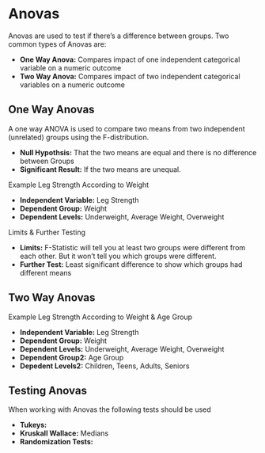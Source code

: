 # Anovas

Anovas are used to test if there’s a difference between groups. Two common types of Anovas are: 
- **One Way Anova:** Compares impact of one independent categorical variable on a numeric outcome
- **Two Way Anova:** Compares impact of two independent categorical variables on a numeric outcome 

## One Way Anovas

A one way ANOVA is used to compare two means from two independent (unrelated) groups using the F-distribution. 
- **Null Hypothsis:** That the two means are equal and there is no difference between Groups 
- **Significant Result:** If the two means are unequal.

Example Leg Strength According to Weight 
- **Independent Variable:** Leg Strength 
- **Dependent Group:** Weight
- **Dependent Levels:** Underweight, Average Weight, Overweight 

Limits & Further Testing
- **Limits:** F-Statistic will tell you at least two groups were different from each other. But it won’t tell you which groups were different. 
- **Further Test:** Least significant difference to show which groups had different means 

## Two Way Anovas 

Example Leg Strength According to Weight & Age Group 
- **Independent Variable:** Leg Strength 
- **Dependent Group:** Weight
- **Dependent Levels:** Underweight, Average Weight, Overweight 
- **Dependent Group2:** Age Group 
- **Depedent Levels2:** Children, Teens, Adults, Seniors 

## Testing Anovas

When working with Anovas the following tests should be used
- **Tukeys:** 
- **Kruskall Wallace:** Medians 
- **Randomization Tests:** 
